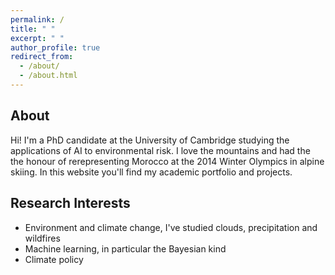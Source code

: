 ```yaml
---
permalink: /
title: " "
excerpt: " "
author_profile: true
redirect_from: 
  - /about/
  - /about.html
---
```


About
----

Hi! I'm a PhD candidate at the University of Cambridge studying the applications of AI to environmental risk. I love the mountains and had the the honour of rerepresenting Morocco at the 2014 Winter Olympics in alpine skiing. In this website you'll find my academic portfolio and projects.

Research Interests
----

* Environment and climate change, I've studied clouds, precipitation and wildfires
* Machine learning, in particular the Bayesian kind
* Climate policy
